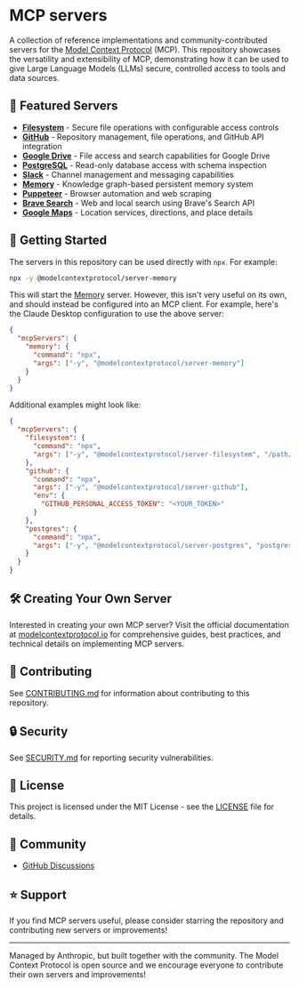 # MCP servers

A collection of reference implementations and community-contributed servers for the [Model Context Protocol](https://modelcontextprotocol.io/) (MCP). This repository showcases the versatility and extensibility of MCP, demonstrating how it can be used to give Large Language Models (LLMs) secure, controlled access to tools and data sources.

## 🌟 Featured Servers

- **[Filesystem](src/filesystem)** - Secure file operations with configurable access controls
- **[GitHub](src/github)** - Repository management, file operations, and GitHub API integration
- **[Google Drive](src/gdrive)** - File access and search capabilities for Google Drive
- **[PostgreSQL](src/postgres)** - Read-only database access with schema inspection
- **[Slack](src/slack)** - Channel management and messaging capabilities
- **[Memory](src/memory)** - Knowledge graph-based persistent memory system
- **[Puppeteer](src/puppeteer)** - Browser automation and web scraping
- **[Brave Search](src/brave-search)** - Web and local search using Brave's Search API
- **[Google Maps](src/google-maps)** - Location services, directions, and place details

## 🚀 Getting Started

The servers in this repository can be used directly with `npx`. For example:

```sh
npx -y @modelcontextprotocol/server-memory
```

This will start the [Memory](src/memory) server. However, this isn't very useful on its own, and should instead be configured into an MCP client. For example, here's the Claude Desktop configuration to use the above server:

```json
{
  "mcpServers": {
    "memory": {
      "command": "npx",
      "args": ["-y", "@modelcontextprotocol/server-memory"]
    }
  }
}
```

Additional examples might look like:

```json
{
  "mcpServers": {
    "filesystem": {
      "command": "npx",
      "args": ["-y", "@modelcontextprotocol/server-filesystem", "/path/to/allowed/files"]
    },
    "github": {
      "command": "npx",
      "args": ["-y", "@modelcontextprotocol/server-github"],
      "env": {
        "GITHUB_PERSONAL_ACCESS_TOKEN": "<YOUR_TOKEN>"
      }
    },
    "postgres": {
      "command": "npx",
      "args": ["-y", "@modelcontextprotocol/server-postgres", "postgresql://localhost/mydb"]
    }
  }
}
```

## 🛠️ Creating Your Own Server

Interested in creating your own MCP server? Visit the official documentation at [modelcontextprotocol.io](https://modelcontextprotocol.io/introduction) for comprehensive guides, best practices, and technical details on implementing MCP servers.

## 🤝 Contributing

See [CONTRIBUTING.md](CONTRIBUTING.md) for information about contributing to this repository.

## 🔒 Security

See [SECURITY.md](SECURITY.md) for reporting security vulnerabilities.

## 📜 License

This project is licensed under the MIT License - see the [LICENSE](LICENSE) file for details.

## 💬 Community

- [GitHub Discussions](https://github.com/modelcontextprotocol/servers/discussions)

## ⭐ Support

If you find MCP servers useful, please consider starring the repository and contributing new servers or improvements!

---

Managed by Anthropic, but built together with the community. The Model Context Protocol is open source and we encourage everyone to contribute their own servers and improvements!
